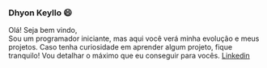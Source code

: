 ### Dhyon Keyllo 😄

Olá! Seja bem vindo,<br>
  Sou um programador iniciante, mas aqui você verá minha evolução e meus projetos. Caso tenha curiosidade em aprender algum projeto, fique tranquilo! Vou detalhar o máximo que eu conseguir para vocês.
  [Linkedin](https://www.linkedin.com/in/dhyon-keyllon-64a032180/)
